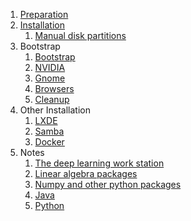 1. [Preparation](0100-prepare.md)
2. [Installation](0200-install.md)
    1. [Manual disk partitions](0201-partitions.md)
3. Bootstrap
    1. [Bootstrap](0301-bootstrap.md)
    2. [NVIDIA](0302-nvidia.md)
    3. [Gnome](0303-gnome.md)
    7. [Browsers](0304-browsers.md)
    8. [Cleanup](0305-cleanup.md)
4. Other Installation
    1. [LXDE](0502-lxde.md)
    2. [Samba](0400-samba.md)
    3. [Docker](0902-docker.md)
6. Notes
    1. [The deep learning work station](1001-hardware.md)
    2. [Linear algebra packages](1002-blas-lapack.md)
    3. [Numpy and other python packages](1003-numpy.md)
    5. [Java](0700-java.md)
    6. [Python](0800-python.md)
